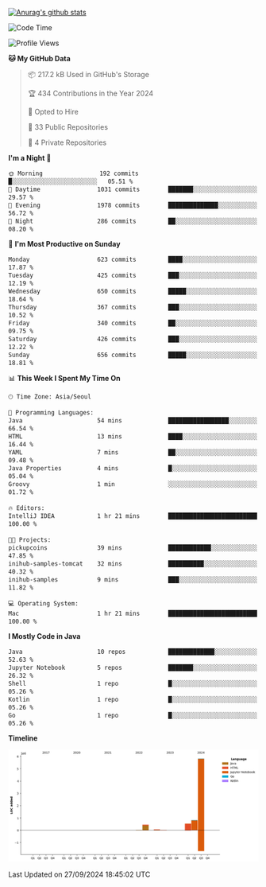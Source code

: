 [![Anurag's github stats](https://github-readme-stats.vercel.app/api?username=hajubal)](https://github.com/anuraghazra/github-readme-stats)

<!--START_SECTION:waka-->
![Code Time](http://img.shields.io/badge/Code%20Time-134%20hrs%2017%20mins-blue)

![Profile Views](http://img.shields.io/badge/Profile%20Views-10-blue)

**🐱 My GitHub Data** 

> 📦 217.2 kB Used in GitHub's Storage 
 > 
> 🏆 434 Contributions in the Year 2024
 > 
> 💼 Opted to Hire
 > 
> 📜 33 Public Repositories 
 > 
> 🔑 4 Private Repositories 
 > 
**I'm a Night 🦉** 

```text
🌞 Morning                192 commits         █░░░░░░░░░░░░░░░░░░░░░░░░   05.51 % 
🌆 Daytime                1031 commits        ███████░░░░░░░░░░░░░░░░░░   29.57 % 
🌃 Evening                1978 commits        ██████████████░░░░░░░░░░░   56.72 % 
🌙 Night                  286 commits         ██░░░░░░░░░░░░░░░░░░░░░░░   08.20 % 
```
📅 **I'm Most Productive on Sunday** 

```text
Monday                   623 commits         ████░░░░░░░░░░░░░░░░░░░░░   17.87 % 
Tuesday                  425 commits         ███░░░░░░░░░░░░░░░░░░░░░░   12.19 % 
Wednesday                650 commits         █████░░░░░░░░░░░░░░░░░░░░   18.64 % 
Thursday                 367 commits         ███░░░░░░░░░░░░░░░░░░░░░░   10.52 % 
Friday                   340 commits         ██░░░░░░░░░░░░░░░░░░░░░░░   09.75 % 
Saturday                 426 commits         ███░░░░░░░░░░░░░░░░░░░░░░   12.22 % 
Sunday                   656 commits         █████░░░░░░░░░░░░░░░░░░░░   18.81 % 
```


📊 **This Week I Spent My Time On** 

```text
🕑︎ Time Zone: Asia/Seoul

💬 Programming Languages: 
Java                     54 mins             █████████████████░░░░░░░░   66.54 % 
HTML                     13 mins             ████░░░░░░░░░░░░░░░░░░░░░   16.44 % 
YAML                     7 mins              ██░░░░░░░░░░░░░░░░░░░░░░░   09.48 % 
Java Properties          4 mins              █░░░░░░░░░░░░░░░░░░░░░░░░   05.04 % 
Groovy                   1 min               ░░░░░░░░░░░░░░░░░░░░░░░░░   01.72 % 

🔥 Editors: 
IntelliJ IDEA            1 hr 21 mins        █████████████████████████   100.00 % 

🐱‍💻 Projects: 
pickupcoins              39 mins             ████████████░░░░░░░░░░░░░   47.85 % 
inihub-samples-tomcat    32 mins             ██████████░░░░░░░░░░░░░░░   40.32 % 
inihub-samples           9 mins              ███░░░░░░░░░░░░░░░░░░░░░░   11.82 % 

💻 Operating System: 
Mac                      1 hr 21 mins        █████████████████████████   100.00 % 
```

**I Mostly Code in Java** 

```text
Java                     10 repos            █████████████░░░░░░░░░░░░   52.63 % 
Jupyter Notebook         5 repos             ███████░░░░░░░░░░░░░░░░░░   26.32 % 
Shell                    1 repo              █░░░░░░░░░░░░░░░░░░░░░░░░   05.26 % 
Kotlin                   1 repo              █░░░░░░░░░░░░░░░░░░░░░░░░   05.26 % 
Go                       1 repo              █░░░░░░░░░░░░░░░░░░░░░░░░   05.26 % 
```



**Timeline**

![Lines of Code chart](https://raw.githubusercontent.com/hajubal/hajubal/main/assets/bar_graph.png)


 Last Updated on 27/09/2024 18:45:02 UTC
<!--END_SECTION:waka-->